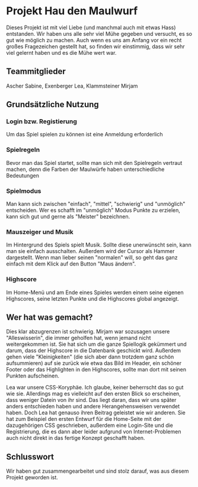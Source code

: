 # Projekt Hau den Maulwurf

Dieses Projekt ist mit viel Liebe (und manchmal auch mit etwas Hass) entstanden. Wir haben uns alle sehr viel Mühe gegeben und versucht, es so gut wie möglich zu machen.
Auch wenn es uns am Anfang vor ein recht großes Fragezeichen gestellt hat, so finden wir einstimmig, dass wir sehr viel gelernt haben und es die Mühe wert war. 

## Teammitglieder

Ascher Sabine, Exenberger Lea, Klammsteiner Mirjam

## Grundsätzliche Nutzung

### Login bzw. Registierung

Um das Spiel spielen zu können ist eine Anmeldung erforderlich

### Spielregeln
Bevor man das Spiel startet, sollte man sich mit den Spielregeln vertraut machen, denn die Farben der Maulwürfe haben unterschiedliche Bedeutungen

### Spielmodus
Man kann sich zwischen "einfach", "mittel", "schwierig" und "unmöglich" entscheiden. Wer es schafft im "unmöglich" Modus Punkte zu erzielen, kann sich gut und gerne 
als "Meister" bezeichnen. 

### Mauszeiger und Musik

Im Hintergrund des Spiels spielt Musik. Sollte diese unerwünscht sein, kann man sie einfach ausschalten. Außerdem wird der Cursor als Hammer dargestellt.
Wenn man lieber seinen "normalen" will, so geht das ganz einfach mit dem Klick auf den Button "Maus ändern".

### Highscore

Im Home-Menü und am Ende eines Spieles werden einem seine eigenen Highscores, seine letzten Punkte und die Highscores global angezeigt. 

## Wer hat was gemacht?

Dies klar abzugrenzen ist schwierig. 
Mirjam war sozusagen unsere "Alleswisserin", die immer geholfen hat, wenn jemand nicht weitergekommen ist. Sie hat sich
um die ganze Spiellogik gekümmert und darum, dass der Highscore in die Datenbank geschickt wird. Außerdem gehen viele "Kleinigkeiten" (die sich
aber dann trotzdem ganz schön aufsummieren) auf sie zurück wie etwa das Bild im Header, ein schöner Footer oder das Highlighten in den Highscores, sollte man dort mit seinen Punkten aufscheinen. 

Lea war unsere CSS-Koryphäe. Ich glaube, keiner beherrscht das so gut wie sie. Allerdings mag es vielleicht auf den ersten Blick so erscheinen, dass weniger Datein 
von ihr sind. Das liegt daran, dass wir uns später anders entschieden haben und andere Herangehensweisen verwendet haben. Doch Lea hat genauso ihren Beitrag geleistet wie wir anderen. 
Sie hat zum Beispiel den ersten Entwurf für die Home-Seite mit der dazugehörigen CSS geschrieben, außerdem eine Login-Site und die Registrierung, die es dann aber leider 
aufgrund von Internet-Problemen auch nicht direkt in das fertige Konzept geschafft haben. 

 

## Schlusswort

Wir haben gut zusammengearbeitet und sind stolz darauf, was aus diesem Projekt geworden ist. 

